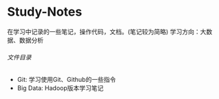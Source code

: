 # Study-Notes
在学习中记录的一些笔记，操作代码，文档。(笔记较为简略)
学习方向：大数据、数据分析

###### 文件目录

- Git:	学习使用Git、Github的一些指令
- Big Data:   Hadoop版本学习笔记



